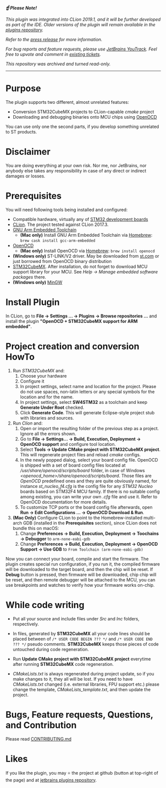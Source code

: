 ***:point_up: Please Note!***

*This plugin was integrated into CLion 2019.1, and it will be further developed as part of the IDE. Older versions of the 
plugin will remain available in the [plugins repository](https://plugins.jetbrains.com/plugin/10115).*

*Refer to the [press release](https://blog.jetbrains.com/clion/2019/02/clion-2019-1-eap-clion-for-embedded-development-part-iii/) for more information.*

*For bug reports and feature requests, please use 
[JetBrains YouTrack](https://youtrack.jetbrains.com/newIssue?project=CPP&description=Clion%20Version%3A%0AOpenOCD%20Version%3A%0AToolchain%20Version%3A%0ATarget%20MCU%2Fboard%3A&c=Subsystem%20Embedded).
Feel free to upvote and comment in [existing tickets](https://youtrack.jetbrains.com/issues?q=Subsystem:%20Embedded%20sort%20by:%20State%20).*

*This repository was archived and turned read-only.*

---

Purpose
===

The plugin supports two different, almost unrelated features:
 * Conversion STM32CubeMX projects to CLion-capable _cmake_ project
 * Downloading and debugging binaries onto MCU chips using [OpenOCD](http://openocd.org/)

You can use only one the second parts, if you develop something unrelated to ST products.

Disclaimer
===
You are doing everything at your own risk. Nor me, nor JetBrains, nor anybody else takes any 
responsibility in case of any direct or indirect damages or losses. 

Prerequisites
===
You will need following tools being installed and configured:

 * Compatible hardware, virtually any of [STM32 development boards](http://www.st.com/en/evaluation-tools/stm32-mcu-eval-tools.html)
 * [CLion](https://www.jetbrains.com/clion/). The project tested against CLion 2017.3.
 * [GNU Arm Embedded Toolchain](https://developer.arm.com/open-source/gnu-toolchain/gnu-rm)
   * **(Mac only)** Install GNU Arm Embedded Toolchain via [Homebrew](https://brew.sh/): `brew cask install gcc-arm-embedded`
 * [OpenOCD](http://openocd.org/)
   * **(Mac only)** Install OpenOCD via [Homebrew](https://brew.sh/): `brew install openocd`
 * **(Windows only)** ST-LINK/V2 driver. May be downloaded from 
 [st.com](http://www.st.com/en/development-tools/stsw-link009.html) or just borrowed from OpenOCD binary distribution
 * [STM32CubeMX](http://www.st.com/en/development-tools/stm32cubemx.html). After installation, do not forget
 to download MCU support library for your MCU. See _Help -> Manage embedded software packages_ there.
 * **(Windows only)** [MinGW](http://www.mingw.org/)

Install Plugin 
===
In CLion, go to **File  ->  Settings ... ->  Plugins  ->  Browse repositories ...** and install the plugin **"OpenOCD + STM32CubeMX support for ARM embedded"**.

Project creation and conversion HowTo
===
 1. Run _STM32CubeMX_ and:
    1. Choose your hardware
    1. Configure it
    1. In project settings, select name and location for the project. Please do not use spaces, non-latin letters or any special symbols for the location and for the name.
    1. In project settings, select **SW4STM32** as a toolchain and keep **Generate Under Root** checked.
    1. Click **Generate Code**. This will generate Eclipse-style project stub with libraries and sources. 
 1. Run _Clion_ and:
    1. Open or import the resulting folder of the previous step as a project. Ignore all the errors shown.
    1. Go to **File -\> Settings...  -\> Build, Execution, Deployment -\> OpenOCD support** and configure tool location.
    1. Select **Tools -\> Update CMake project with STM32CubeMX project**. This will regenerate project files and reload _cmake_ configs.
    1. In the newly popped dialog, select your board config file. OpenOCD is shipped with a set of board config files located at 
    */usr/share/openocd/scripts/board* folder, in case of Windows *\<openocd_home\>/share/openocd/scripts/board*. Those files are 
    _OpenOCD_ predefined ones and they are quite obviously named, for instance *st_nucleo_f4.cfg* is the config file for any *STM32 Nucleo* boards based on
      STM32F4 MCU family. If there is no suitable config among existing, you can write your own *.cfg* file and use it. 
      Refer to OpenOCD documentation for more details.
    1. To customize TCP ports or the board config file afterwards, open **Run -\> Edit Configurations ... -\> OpenOCD Download & Run**.
 1. **(Mac Only)** Configure CLion to point to the Homebrew-installed multi-arch GDB (installed in the **Prerequisites** section), 
    since CLion does not bundle this on macOS:
    1. Change **Preferences -\> Build, Execution, Deployment -\> Toochains -\> Debugger** to `arm-none-eabi-gdb`
    1. Change **Preferences -\> Build, Execution, Deployment -\> OpenOCD Support -\> Use GDB** to `From Toolchain (arm-none-eabi-gdb)`

Now you can connect your board, compile and start the firmware. The plugin creates special run configuration, 
if you run it, the compiled firmware will be downloaded to the target board, and then the chip will be reset. 
If **Debug** button is pressed, then firmware will be downloaded, chip chip will be reset, and then remote debugger will be attached 
to the MCU, you can use breakpoints and watches to verify how your firmware works on-chip.
 
    
While code writing    
===
 * Put all your source and include files under _Src_ and _Inc_ folders, respectively. 
 * In files, generated by **STM32CubeMX** all your code lines should be placed between of 
`/* USER CODE BEGIN ??? */` and `/* USER CODE END ??? */` pseudo comments. **STM32CubeMX** keeps those pieces of 
code untouched during code regeneration.
 * Run **Update CMake project with STM32CubeMX project** everytime after running **STM32CubeMX** code regeneration.
 
 * _CMakeLists.txt_ is always regenerated during project update, so if you make changes to it, they all will be lost. 
 If you need to have _CMakeLists.txt_ changed (i.e. external libraries, FPU support etc.) please 
 change the template, _CMakeLists_template.txt_, and then update the project.
 
Bugs, Feature requests, Questions, and Contribution
===

Please read [CONTRIBUTING.md](CONTRIBUTING.md)

Likes
===

If you like the plugin, you may :star: the project at github (button at top-right of the page) and at [jetbrains plugins repository](https://plugins.jetbrains.com/plugin/10115).
